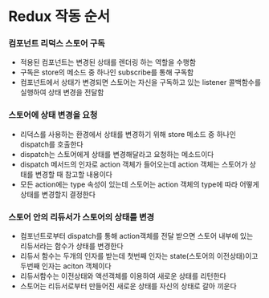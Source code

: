 # Redux 작동 순서

### 컴포넌트 리덕스 스토어 구독

- 적용된 컴포넌트는 변경된 상태를 렌더링 하는 역할을 수행함 
- 구독은 store의 메소드 중 하나인 subscribe를 통해 구독함
- 컴포넌트에서 상태가 변경되면 스토어는 자신을 구독하고 있는 listener 콜백함수를 실행하여 상태 변경을 전달함

### 스토어에 상태 변경을 요청

- 리덕스를 사용하는 환경에서 상태를 변경하기 위해 store 메소드 중 하나인 dispatch를 호출한다
- dispatch는 스토어에게 상태를 변경해달라고 요청하는 메소드이다
- dispatch 메서드의 인자로 action 객체가 들어오는데 action 객체는 스토어가 상태를 변경할 때 참고할 내용이다
- 모든 action에는 type 속성이 있는데 스토어는 action 객체의 type에 따라 어떻게 상태를 변경할지 결정한다

### 스토어 안의 리듀서가 스토어의 상태를 변경

- 컴포넌트로부터 dispatch를 통해 action객체를 전달 받으면 스토어 내부에 있는 리듀서라는 함수가 상태를 변경한다
- 리듀서 함수는 두개의 인자를 받는데 첫번째 인자는 state(스토어의 이전상태)이고 두번째 인자는 aciton 객체이다
- 리듀서함수는 이전상태와 액션객체를 이용하여 새로운 상태를 리턴한다
- 스토어는 리듀서로부터 만들어진 새로운 상태를 자신의 상태로 갈아 끼운다